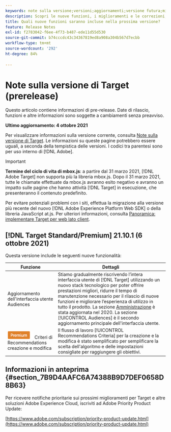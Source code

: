 ```yaml
---
keywords: note sulla versione;versioni;aggiornamenti;versione futura;miglioramenti;nuove funzioni;correzioni;aggiornamenti;prerelease
description: Scopri le nuove funzioni, i miglioramenti e le correzioni, compresi SDK, API e librerie JavaScript, inclusi nella prossima versione di Adobe Target.
title: Quali nuove funzioni saranno incluse nella prossima versione?
feature: Release Notes
exl-id: f2783042-f6ee-4f73-b487-ede11d55d530
source-git-commit: b74cccdc43c34367819ed8a908a304b567d7ecbb
workflow-type: tm+mt
source-wordcount: '292'
ht-degree: 84%

---
```


# Note sulla versione di Target (prerelease)

Questo articolo contiene informazioni di pre-release. Date di rilascio, funzioni e altre informazioni sono soggette a cambiamenti senza preavviso.

**Ultimo aggiornamento: 4 ottobre 2021**

Per visualizzare informazioni sulla versione corrente, consulta [Note sulla versione di Target](release-notes.md). Le informazioni su queste pagine potrebbero essere uguali, a seconda della tempistica delle versioni. I codici tra parentesi sono per uso interno di [!DNL Adobe].

>[!IMPORTANT]
>
>**Termine del ciclo di vita di mbox.js**: a partire dal 31 marzo 2021, [!DNL Adobe Target] non supporta più la libreria mbox.js. Dopo il 31 marzo 2021, tutte le chiamate effettuate da mbox.js avranno esito negativo e avranno un impatto sulle pagine che hanno attività [!DNL Target] in esecuzione, che presenteranno il contenuto predefinito.
>
>Per evitare potenziali problemi con i siti, effettua la migrazione alla versione più recente del nuovo [!DNL Adobe Experience Platform Web SDK] o della libreria JavaScript at.js. Per ulteriori informazioni, consulta [Panoramica: implementare Target per web lato client](/help/c-implementing-target/c-implementing-target-for-client-side-web/implement-target-for-client-side-web.md).

## [!DNL Target Standard/Premium] 21.10.1 (6 ottobre 2021)

Questa versione include le seguenti nuove funzionalità:

| Funzione | Dettagli |
| --- | --- |
| Aggiornamento dell&#39;interfaccia utente Audiences | Stiamo gradualmente riscrivendo l’intera interfaccia utente di [!DNL Target] utilizzando un nuovo stack tecnologico per poter offrire prestazioni migliori, ridurre il tempo di manutenzione necessario per il rilascio di nuove funzioni e migliorare l’esperienza di utilizzo in tutto il prodotto. La sezione [Amministrazione](/help/administrating-target/administrating-target.md) è stata aggiornata nel 2020. La sezione [!UICONTROL Audiences] è il secondo aggiornamento principale dell&#39;interfaccia utente. |
| ![Badge Premium ](/help/assets/premium.png) Criteri di Recommendations creazione e modifica | Il flusso di lavoro [!UICONTROL Recommendations Criteria] per la creazione e la modifica è stato semplificato per semplificare la scelta dell&#39;algoritmo e delle impostazioni consigliate per raggiungere gli obiettivi. |

## Informazioni in anteprima {#section_7B9D4AAFC6A74388B9D7DEF0658D8B63}

Per ricevere notifiche prioritarie sui prossimi miglioramenti per Target e altre soluzioni Adobe Experience Cloud, iscriviti ad Adobe Priority Product Update:

[https://www.adobe.com/subscription/priority-product-update.html](https://www.adobe.com/subscription/priority-product-update.html)
